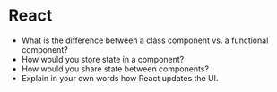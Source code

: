 # React

- What is the difference between a class component vs. a functional component?
- How would you store state in a component?
- How would you share state between components?
- Explain in your own words how React updates the UI.

